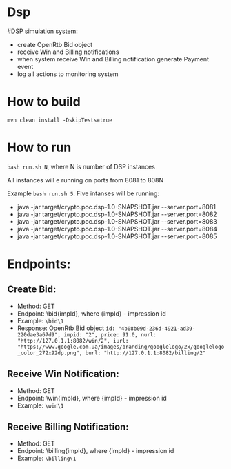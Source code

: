 Dsp
======

#DSP simulation system:
* create OpenRtb Bid object 
* receive Win and Billing notifications
* when system receive Win and Billing notification generate Payment event 
* log all actions to monitoring system

# How to build 
`mvn clean install -DskipTests=true`

# How to run 
`bash run.sh N`, where N is number of DSP instances

All instances will e running on ports from 8081 to 808N  

Example `bash run.sh 5`. Five intanses will be running:
* java -jar target/crypto.poc.dsp-1.0-SNAPSHOT.jar --server.port=8081 
* java -jar target/crypto.poc.dsp-1.0-SNAPSHOT.jar --server.port=8082 
* java -jar target/crypto.poc.dsp-1.0-SNAPSHOT.jar --server.port=8083 
* java -jar target/crypto.poc.dsp-1.0-SNAPSHOT.jar --server.port=8084 
* java -jar target/crypto.poc.dsp-1.0-SNAPSHOT.jar --server.port=8085 

# Endpoints:

## Create Bid:
* Method: GET
* Endpoint: \bid\{impId}, where {impId} - impression id
* Example: `\bid\1`
* Response: OpenRtb Bid object 
`id: "4b08b09d-236d-4921-ad39-220dae3a67d9",
 impid: "2",
 price: 91.0,
 nurl: "http://127.0.1.1:8082/win/2",
 iurl: "https://www.google.com.ua/images/branding/googlelogo/2x/googlelogo_color_272x92dp.png",
 burl: "http://127.0.1.1:8082/billing/2"`

## Receive Win Notification:
* Method: GET
* Endpoint: \win\{impId}, where {impId} - impression id
* Example: `\win\1`

## Receive Billing Notification:
* Method: GET
* Endpoint: \billing\{impId}, where {impId} - impression id
* Example: `\billing\1`